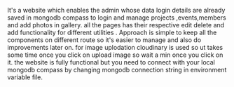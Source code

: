 It's a website which enables the admin whose data login details are already saved in mongodb compass to login and manage projects ,events,members and add photos in gallery.
all the pages has their respective edit delete and add functionality for different utilities .
Approach is simple to keep all the components on different route so it's easier to manage and also do improvements later on.
for image uplodation cloudinary is used so ut takes some time once you click on upload image so wait a min once you click on it.
the website is fully functional but you need to connect with your local 
mongodb compass by changing mongodb connection string in environment variable file.
